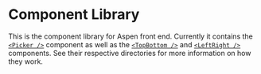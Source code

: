 # Component Library

This is the component library for Aspen front end. Currently it contains the [`<Picker />`](./Picker) component as well as the [`<TopBottom />`](./TopBottom) and [`<LeftRight />`](./LeftRight) components. See their respective directories for more information on how they work.